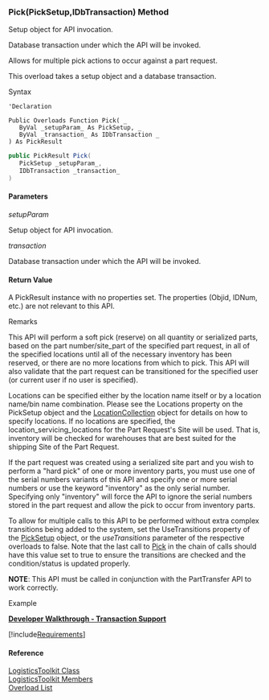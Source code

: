 ﻿### Pick(PickSetup,IDbTransaction) Method

Setup object for API invocation.

Database transaction under which the API will be invoked.

Allows for multiple pick actions to occur against a part request.

This overload takes a setup object and a database transaction.

Syntax

```vbnet
'Declaration

Public Overloads Function Pick( _
   ByVal _setupParam_ As PickSetup, _
   ByVal _transaction_ As IDbTransaction _
) As PickResult
```

```csharp
public PickResult Pick( 
   PickSetup _setupParam_,
   IDbTransaction _transaction_
)
```

#### Parameters

_setupParam_

Setup object for API invocation.

_transaction_

Database transaction under which the API will be invoked.

#### Return Value

A PickResult instance with no properties set. The properties (Objid, IDNum, etc.) are not relevant to this API.

Remarks

This API will perform a soft pick (reserve) on all quantity or serialized parts, based on the part number/site_part of the specified part request, in all of the specified locations until all of the necessary inventory has been reserved, or there are no more locations from which to pick. This API will also validate that the part request can be transitioned for the specified user (or current user if no user is specified).

Locations can be specified either by the location name itself or by a location name/bin name combination. Please see the Locations property on the PickSetup object and the [LocationCollection](FChoice.Toolkits.Clarify~FChoice.Toolkits.Clarify.LocationCollection.md) object for details on how to specify locations. If no locations are specified, the location_servicing_locations for the Part Request's Site will be used. That is, inventory will be checked for warehouses that are best suited for the shipping Site of the Part Request. 

If the part request was created using a serialized site part and you wish to perform a "hard pick" of one or more inventory parts, you must use one of the serial numbers variants of this API and specify one or more serial numbers or use the keyword "inventory" as the only serial number. Specifying only "inventory" will force the API to ignore the serial numbers stored in the part request and allow the pick to occur from inventory parts.

To allow for multiple calls to this API to be performed without extra complex transitions being added to the system, set the UseTransitions property of the [PickSetup](FChoice.Toolkits.Clarify~FChoice.Toolkits.Clarify.Logistics.PickSetup.md) object, or the _useTransitions_ parameter of the respective overloads to false. Note that the last call to [Pick](FChoice.Toolkits.Clarify~FChoice.Toolkits.Clarify.Logistics.LogisticsToolkit~Pick.md) in the chain of calls should have this value set to true to ensure the transitions are checked and the condition/status is updated properly.

**NOTE**: This API must be called in conjunction with the PartTransfer API to work correctly.

Example

[**Developer Walkthrough - Transaction Support**](/articles/walkthroughs/transaction.md)

[!include[Requirements](../partials/requirements.md)]

#### Reference

[LogisticsToolkit Class](FChoice.Toolkits.Clarify~FChoice.Toolkits.Clarify.Logistics.LogisticsToolkit.md)  
[LogisticsToolkit Members](FChoice.Toolkits.Clarify~FChoice.Toolkits.Clarify.Logistics.LogisticsToolkit_members.md)  
[Overload List](FChoice.Toolkits.Clarify~FChoice.Toolkits.Clarify.Logistics.LogisticsToolkit~Pick.md)